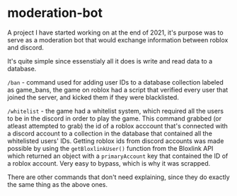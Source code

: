 # moderation-bot
A project I have started working on at the end of 2021, it's purpose was to serve as a moderation bot that would exchange information between roblox and discord.

It's quite simple since essenstialy all it does is write and read data to a database.

``/ban`` - command used for adding user IDs to a database collection labeled as game_bans, the game on roblox had a script that verified every user that joined the server, and kicked them if they were blacklisted.

``/whitelist`` - the game had a whitelist system, which required all the users to be in the discord in order to play the game. This command grabbed (or atleast attempted to grab) the id of a roblox acccount that's connected with a discord account to a collection in the database that contained all the whitelisted users' IDs. Getting roblox ids from discord accounts was made possible by using the ``getBloxlinkUser()`` function from the Bloxlink API which returned an object with a ``primaryAccount`` key that contained the ID of a roblox account. Very easy to bypass, which is why it was scrapped.

There are other commands that don't need explaining, since they do exactly the same thing as the above ones.
